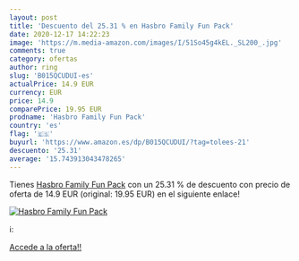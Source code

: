 ```yaml
---
layout: post
title: 'Descuento del 25.31 % en Hasbro Family Fun Pack'
date: 2020-12-17 14:22:23
image: 'https://m.media-amazon.com/images/I/51So45g4kEL._SL200_.jpg'
comments: true
category: ofertas
author: ring
slug: 'B015QCUDUI-es'
actualPrice: 14.9 EUR
currency: EUR
price: 14.9
comparePrice: 19.95 EUR
prodname: 'Hasbro Family Fun Pack'
country: 'es'
flag: '🇪🇸'
buyurl: 'https://www.amazon.es/dp/B015QCUDUI/?tag=tolees-21'
descuento: '25.31'
average: '15.743913043478265'
---
```


Tienes [Hasbro Family Fun Pack](https://www.amazon.es/dp/B015QCUDUI/?tag=tolees-21) con un 25.31 % de descuento con precio de oferta de 14.9 EUR (original: 19.95 EUR) en el siguiente enlace!

[![Hasbro Family Fun Pack](https://m.media-amazon.com/images/I/51So45g4kEL._SL200_.jpg)](https://www.amazon.es/dp/B015QCUDUI/?tag=tolees-21)

ℹ️:


[Accede a la oferta!!](https://www.amazon.es/dp/B015QCUDUI/?tag=tolees-21)
